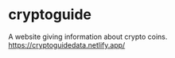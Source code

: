 # cryptoguide
A website giving information about crypto coins.
https://cryptoguidedata.netlify.app/
